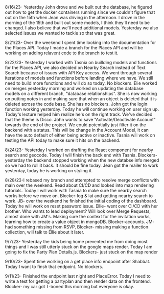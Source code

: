 8/16/23- Yesterday John drove and we built out the database, he figured out how to get the docker containers running since we couldn't figure that out on the 15th when Jean was driving in the afternoon. I drove in the morning of the 15th and built out some models, I think they'll need to be changed. I also believe that we'll need additional models. Yesterday we also selected issues we wanted to tackle so that was great.

8/21/23- Over the weekend I spent time looking into the documentation for the Places API. Today I made a branch for the Places API and will be working on adding relavent code to the branch to test it.

8/22/23- Yesterday I worked with Tasnia on buillding models and functions for the Places API, we also decided on Nearby Search instead of Text Search because of issues with API Key access. We went through several iterations of models and functions before landing where we have. We still need to build more functions and will do so today. No blockers. Elie worked on merges yesterday morning and worked on updating the database models on a different branch, "database relationships". She is now working on putting notes in and making sure that when an object is deleted that it is deleted across the code base. She has no blockers. John got the login function working yesterday. Today he will continue working on user sign up. Today's lecture helped him realize he's on the right track. We've decided that the theme is Disco. John wants to save "Activate/Deactivate Account" towards the end of the project. We could potentially just filter it on the backend with a status. This will be change in the Account Model, it can have the auto default of either being active or inactive. Tasnia will work on testing the API today to make sure it hits on the backend.

8/24/23- Yesterday I worked on drafting the React component for nearby search and geocode. Today I will finish the back end with Tasnia. Blockers- yesterday the backend stopped working when the new databse info merged so we had to roll it back. It should be fine today. Jean got the mailer to work yesterday, today he is working on styling it.

8/28/23-I rebased my branch and attempted to resolve merge conflicts with main over the weekend. Read about CI/CD and looked into map rendering tutorials. Today I will work with Tasnia to make sure the nearby search works before we move on. Blocker-log & lat and getting nearby search to work. JB- over the weekend he finished the initial coding of the dashboard. Today he will work on reset password issue. Ellie- went over CI/CD with her brother. Who wants to lead deployment? Will look over Merge Requests, almost done with JM's. Making sure the context for the invitation works, learning how to create a value object in mongoDB. Blocker-accounts. JM- had something missing from RSVP, Blocker- missing making a function collection, will talk to Ellie about it later.


9/7/23- Yesterday the kids being home prevented me from doing most things and I was still utterly stuck on the google maps render. Today I am going to fix the Party Plan Details.js. Blockers- just stuck on the map render

9/10/23- Spent time working on a get place info endpoint after Shabbat. Today I want to finsh that endpoint. No blockers.

9/11/23- Finished the endpoint last night and PlaceError. Today I need to write a test for getting a partyplan and then render data on the frontend. Blocker- my car got T-boned this morning but everyone is okay. 